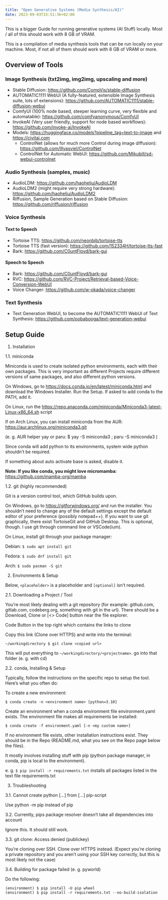 ```yaml
---
title: "Open Generative Systems (Media Synthesis/AI)"
date: 2023-09-03T15:51:36+02:00
---
```


This is a bigger Guide for running generative systems (AI Stuff) locally. Most / all of this should work with 8 GB of VRAM.

This is a compilation of media synthesis tools that can be run locally on your machine. Most, if not all of them should work with 8 GB of VRAM or more.

## Overview of Tools

### Image Synthesis (txt2img, img2img, upscaling and more)

* Stable Diffusion: https://github.com/CompVis/stable-diffusion
* AUTOMATIC1111 WebUI (A fully-featured, extensible Image Synthesis suite, lots of extensions): https://github.com/AUTOMATIC1111/stable-diffusion-webui
* ComfyUI (100% node based, steeper learning curve, very flexible and automatable): https://github.com/comfyanonymous/ComfyUI
* InvokeAI (Very user friendly, support for node based workflows): https://github.com/invoke-ai/InvokeAI
* Models: https://huggingface.co/models?pipeline_tag=text-to-image and https://civitai.com
    * ControlNet (allows for much more Control during image diffusion): https://github.com/lllyasviel/ControlNet
    * ControlNet for Automatic WebUI: https://github.com/Mikubill/sd-webui-controlnet

### Audio Synthesis (samples, music)

* AudioLDM: https://github.com/haoheliu/AudioLDM
* AudioLDM2 (might require very strong hardware): https://github.com/haoheliu/AudioLDM2
* Riffusion, Sample Generation based on Stable Diffusion: https://github.com/riffusion/riffusion

### Voice Synthesis

#### Text to Speech

* Tortoise TTS: https://github.com/neonbjb/tortoise-tts
* Tortoise TTS (fast version): https://github.com/152334H/tortoise-tts-fast
* Bark: https://github.com/C0untFloyd/bark-gui

#### Speech to Speech

* Bark: https://github.com/C0untFloyd/bark-gui
* RVC: https://github.com/RVC-Project/Retrieval-based-Voice-Conversion-WebUI
* Voice Changer: https://github.com/w-okada/voice-changer

### Text Synthesis

* Text Generation WebUI, to become the AUTOMATIC1111 WebUI of Text Synthesis: https://github.com/oobabooga/text-generation-webui

## Setup Guide

1. Installation

1.1. miniconda

Miniconda is used to create isolated python environments, each with their own packages. This is very important as different Projects require different versions of same packages, and also different python versions.

On Windows, go to https://docs.conda.io/en/latest/miniconda.html and download the Windows Installer. Run the Setup. If asked to add conda to the PATH, add it.

On Linux, run the https://repo.anaconda.com/miniconda/Miniconda3-latest-Linux-x86_64.sh script

If on Arch Linux, you can install miniconda from the AUR: https://aur.archlinux.org/miniconda3.git

(e. g. AUR helper yay or paru: $ yay -S miniconda3 ; paru -S miniconda3 )

Since conda will add python to its environments, system wide python shouldn’t be required.

If something about auto activate base is asked, disable it.

**Note: If you like conda, you might love micromamba:** https://github.com/mamba-org/mamba

1.2. git (highly recommended)

Git is a version control tool, which GitHub builds upon.

On Windows, go to https://gitforwindows.org/ and run the installer. You shouldn’t need to change any of the default settings except the default editor of your preference (possibly notepad++). If you want to use git graphically, there exist TortoiseGit and GitHub Desktop. This is optional, though. I use git through command line or VSCode(ium).

On Linux, install git through your package manager:

Debian: `$ sudo apt install git`

Fedora: `$ sudo dnf install git`

Arch: `$ sudo pacman -S git`

2. Environments & Setup

Below, `<placeholder>` is a placeholder and `[optional]` isn’t required.

2.1. Downloading a Project / Tool

You’re most likely dealing with a git repository (for example: github.com, gitlab.com, codeberg.org, something with git in the url). There should be a Download, Clone or [<> Code] button near the file explorer.

Code Button in the top right which contains the links to clone

Copy this link (Clone over HTTPS) and write into the terminal:

`~/workingdirectory $ git clone <copied url>`

This will put everything to `~/workingdirectory/<projectname>`. go into that folder (e. g. with cd)

2.2. conda, Installing & Setup

Typically, follow the instructions on the specific repo to setup the tool. Here’s what you often do:

To create a new environment:

`$ conda create -n <environment name> [python=3.10]`

Create an environment when a conda environment file environment.yaml exists. The environment file makes all requirements be installed:

`$ conda create -f environment.yaml [-n <my custom name>]`

If no environment file exists, other installation instructions exist. They should be in the Repo (README.md, what you see on the Repo page below the files).

It mostly involves installing stuff with pip (python package manager, in conda, pip is local to the environment).

e. g. `$ pip install -r requirements.txt` installs all packages listed in the text file requirements.txt

3. Troubleshooting

3.1. Cannot create python […] from […] pip-script

Use python -m pip instead of pip

3.2. Currently, pips package resolver doesn’t take all dependencies into account

Ignore this. It should still work.

3.3. git clone: Access denied (publickey)

You’re cloning over SSH. Clone over HTTPS instead. (Expect you’re cloning a private repository and you aren’t using your SSH key correctly, but this is most likely not the case)

3.4. Building for package failed (e. g. pyworld)

Do the following:

```shell
(environment) $ pip install -U pip wheel
(environment) $ pip install -r requirements.txt --no-build-isolation
```